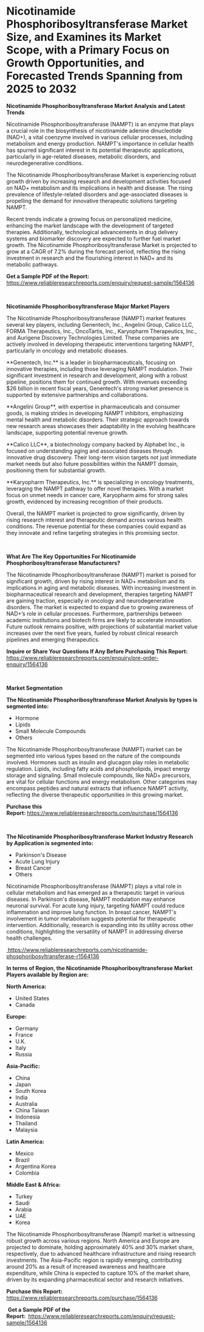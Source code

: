 <p><h1>Nicotinamide Phosphoribosyltransferase Market Size, and Examines its Market Scope, with a Primary Focus on Growth Opportunities, and Forecasted Trends Spanning from 2025 to 2032</h1></p><p><strong>Nicotinamide Phosphoribosyltransferase Market Analysis and Latest Trends</strong></p>
<p><p>Nicotinamide Phosphoribosyltransferase (NAMPT) is an enzyme that plays a crucial role in the biosynthesis of nicotinamide adenine dinucleotide (NAD+), a vital coenzyme involved in various cellular processes, including metabolism and energy production. NAMPT's importance in cellular health has spurred significant interest in its potential therapeutic applications, particularly in age-related diseases, metabolic disorders, and neurodegenerative conditions.</p><p>The Nicotinamide Phosphoribosyltransferase Market is experiencing robust growth driven by increasing research and development activities focused on NAD+ metabolism and its implications in health and disease. The rising prevalence of lifestyle-related disorders and age-associated diseases is propelling the demand for innovative therapeutic solutions targeting NAMPT. </p><p>Recent trends indicate a growing focus on personalized medicine, enhancing the market landscape with the development of targeted therapies. Additionally, technological advancements in drug delivery systems and biomarker discovery are expected to further fuel market growth. The Nicotinamide Phosphoribosyltransferase Market is projected to grow at a CAGR of 7.2% during the forecast period, reflecting the rising investment in research and the flourishing interest in NAD+ and its metabolic pathways.</p></p>
<p><strong>Get a Sample PDF of the Report:&nbsp;</strong> <a href="https://www.reliableresearchreports.com/enquiry/request-sample/1564136?utm_campaign=3654&utm_medium=2&utm_source=Github&utm_content=ia&utm_term=19042025&utm_id=nicotinamide-phosphoribosyltransferase">https://www.reliableresearchreports.com/enquiry/request-sample/1564136</a></p>
<p>&nbsp;</p>
<p><strong>Nicotinamide Phosphoribosyltransferase Major Market Players</strong></p>
<p><p>The Nicotinamide Phosphoribosyltransferase (NAMPT) market features several key players, including Genentech, Inc., Angelini Group, Calico LLC, FORMA Therapeutics, Inc., OncoTartis, Inc., Karyopharm Therapeutics, Inc., and Aurigene Discovery Technologies Limited. These companies are actively involved in developing therapeutic interventions targeting NAMPT, particularly in oncology and metabolic diseases.</p><p>**Genentech, Inc.** is a leader in biopharmaceuticals, focusing on innovative therapies, including those leveraging NAMPT modulation. Their significant investment in research and development, along with a robust pipeline, positions them for continued growth. With revenues exceeding $26 billion in recent fiscal years, Genentech's strong market presence is supported by extensive partnerships and collaborations.</p><p>**Angelini Group**, with expertise in pharmaceuticals and consumer goods, is making strides in developing NAMPT inhibitors, emphasizing mental health and metabolic disorders. Their strategic approach towards new research areas showcases their adaptability in the evolving healthcare landscape, supporting potential revenue growth.</p><p>**Calico LLC**, a biotechnology company backed by Alphabet Inc., is focused on understanding aging and associated diseases through innovative drug discovery. Their long-term vision targets not just immediate market needs but also future possibilities within the NAMPT domain, positioning them for substantial growth.</p><p>**Karyopharm Therapeutics, Inc.** is specializing in oncology treatments, leveraging the NAMPT pathway to offer novel therapies. With a market focus on unmet needs in cancer care, Karyopharm aims for strong sales growth, evidenced by increasing recognition of their products.</p><p>Overall, the NAMPT market is projected to grow significantly, driven by rising research interest and therapeutic demand across various health conditions. The revenue potential for these companies could expand as they innovate and refine targeting strategies in this promising sector.</p></p>
<p>&nbsp;</p>
<p><strong>What Are The Key Opportunities For Nicotinamide Phosphoribosyltransferase Manufacturers?</strong></p>
<p><p>The Nicotinamide Phosphoribosyltransferase (NAMPT) market is poised for significant growth, driven by rising interest in NAD+ metabolism and its implications in aging and metabolic diseases. With increasing investment in biopharmaceutical research and development, therapies targeting NAMPT are gaining traction, especially in oncology and neurodegenerative disorders. The market is expected to expand due to growing awareness of NAD+’s role in cellular processes. Furthermore, partnerships between academic institutions and biotech firms are likely to accelerate innovation. Future outlook remains positive, with projections of substantial market value increases over the next five years, fueled by robust clinical research pipelines and emerging therapeutics.</p></p>
<p><strong>Inquire or Share Your Questions If Any Before Purchasing This Report:</strong> <a href="https://www.reliableresearchreports.com/enquiry/pre-order-enquiry/1564136?utm_campaign=3654&utm_medium=2&utm_source=Github&utm_content=ia&utm_term=19042025&utm_id=nicotinamide-phosphoribosyltransferase">https://www.reliableresearchreports.com/enquiry/pre-order-enquiry/1564136</a></p>
<p>&nbsp;</p>
<p><strong>Market Segmentation</strong></p>
<p><strong>The Nicotinamide Phosphoribosyltransferase Market Analysis by types is segmented into:</strong></p>
<p><ul><li>Hormone</li><li>Lipids</li><li>Small Molecule Compounds</li><li>Others</li></ul></p>
<p><p>The Nicotinamide Phosphoribosyltransferase (NAMPT) market can be segmented into various types based on the nature of the compounds involved. Hormones such as insulin and glucagon play roles in metabolic regulation. Lipids, including fatty acids and phospholipids, impact energy storage and signaling. Small molecule compounds, like NAD+ precursors, are vital for cellular functions and energy metabolism. Other categories may encompass peptides and natural extracts that influence NAMPT activity, reflecting the diverse therapeutic opportunities in this growing market.</p></p>
<p><strong>Purchase this Report:&nbsp;</strong><a href="https://www.reliableresearchreports.com/purchase/1564136?utm_campaign=3654&utm_medium=2&utm_source=Github&utm_content=ia&utm_term=19042025&utm_id=nicotinamide-phosphoribosyltransferase">https://www.reliableresearchreports.com/purchase/1564136</a></p>
<p>&nbsp;</p>
<p><strong>The Nicotinamide Phosphoribosyltransferase Market Industry Research by Application is segmented into:</strong></p>
<p><ul><li>Parkinson's Disease</li><li>Acute Lung Injury</li><li>Breast Cancer</li><li>Others</li></ul></p>
<p><p>Nicotinamide Phosphoribosyltransferase (NAMPT) plays a vital role in cellular metabolism and has emerged as a therapeutic target in various diseases. In Parkinson's disease, NAMPT modulation may enhance neuronal survival. For acute lung injury, targeting NAMPT could reduce inflammation and improve lung function. In breast cancer, NAMPT's involvement in tumor metabolism suggests potential for therapeutic intervention. Additionally, research is expanding into its utility across other conditions, highlighting the versatility of NAMPT in addressing diverse health challenges.</p></p>
<p><a href="https://www.reliableresearchreports.com/nicotinamide-phosphoribosyltransferase-r1564136?utm_campaign=3654&utm_medium=2&utm_source=Github&utm_content=ia&utm_term=19042025&utm_id=nicotinamide-phosphoribosyltransferase">&nbsp;https://www.reliableresearchreports.com/nicotinamide-phosphoribosyltransferase-r1564136</a></p>
<p><strong>In terms of Region, the Nicotinamide Phosphoribosyltransferase Market Players available by Region are:</strong></p>
<p>
    <p> <strong> North America: </strong>
        <ul>
            <li>United States</li>
            <li>Canada</li>
        </ul>
        </p> 
    <p> <strong> Europe: </strong>
        <ul>
            <li>Germany</li>
            <li>France</li>
            <li>U.K.</li>
            <li>Italy</li>
            <li>Russia</li>
        </ul>
        </p> 
    <p> <strong> Asia-Pacific: </strong>
        <ul>
            <li>China</li>
            <li>Japan</li>
            <li>South Korea</li>
            <li>India</li>
            <li>Australia</li>
            <li>China Taiwan</li>
            <li>Indonesia</li>
            <li>Thailand</li>
            <li>Malaysia</li>
        </ul>
        </p> 
    <p> <strong> Latin America: </strong>
        <ul>
            <li>Mexico</li>
            <li>Brazil</li>
            <li>Argentina Korea</li>
            <li>Colombia</li>
        </ul>
        </p> 
    <p> <strong> Middle East & Africa: </strong>
        <ul>
            <li>Turkey</li>
            <li>Saudi</li>
            <li>Arabia</li>
            <li>UAE</li>
            <li>Korea</li>
        </ul>
    </p>
    </p>
<p><p>The Nicotinamide Phosphoribosyltransferase (Nampt) market is witnessing robust growth across various regions. North America and Europe are projected to dominate, holding approximately 40% and 30% market share, respectively, due to advanced healthcare infrastructure and rising research investments. The Asia-Pacific region is rapidly emerging, contributing around 20% as a result of increased awareness and healthcare expenditure, while China is expected to capture 10% of the market share, driven by its expanding pharmaceutical sector and research initiatives.</p></p>
<p><strong>Purchase this Report: </strong><a href="https://www.reliableresearchreports.com/purchase/1564136?utm_campaign=3654&utm_medium=2&utm_source=Github&utm_content=ia&utm_term=19042025&utm_id=nicotinamide-phosphoribosyltransferase">https://www.reliableresearchreports.com/purchase/1564136</a></p>
<p>&nbsp;<strong>Get a Sample PDF of the Report:&nbsp;&nbsp;</strong><a href="https://www.reliableresearchreports.com/enquiry/request-sample/1564136?utm_campaign=3654&utm_medium=2&utm_source=Github&utm_content=ia&utm_term=19042025&utm_id=nicotinamide-phosphoribosyltransferase">https://www.reliableresearchreports.com/enquiry/request-sample/1564136</a></p>
<p><strong></strong></p>
<p><p></p><p></p><p></p></p>
